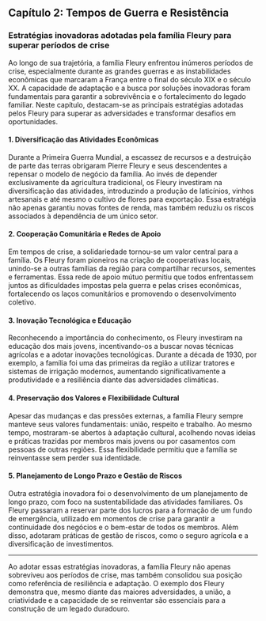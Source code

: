
## Capítulo 2: Tempos de Guerra e Resistência

### Estratégias inovadoras adotadas pela família Fleury para superar períodos de crise

Ao longo de sua trajetória, a família Fleury enfrentou inúmeros períodos de crise, especialmente durante as grandes guerras e as instabilidades econômicas que marcaram a França entre o final do século XIX e o século XX. A capacidade de adaptação e a busca por soluções inovadoras foram fundamentais para garantir a sobrevivência e o fortalecimento do legado familiar. Neste capítulo, destacam-se as principais estratégias adotadas pelos Fleury para superar as adversidades e transformar desafios em oportunidades.

#### 1. Diversificação das Atividades Econômicas

Durante a Primeira Guerra Mundial, a escassez de recursos e a destruição de parte das terras obrigaram Pierre Fleury e seus descendentes a repensar o modelo de negócio da família. Ao invés de depender exclusivamente da agricultura tradicional, os Fleury investiram na diversificação das atividades, introduzindo a produção de laticínios, vinhos artesanais e até mesmo o cultivo de flores para exportação. Essa estratégia não apenas garantiu novas fontes de renda, mas também reduziu os riscos associados à dependência de um único setor.

#### 2. Cooperação Comunitária e Redes de Apoio

Em tempos de crise, a solidariedade tornou-se um valor central para a família. Os Fleury foram pioneiros na criação de cooperativas locais, unindo-se a outras famílias da região para compartilhar recursos, sementes e ferramentas. Essa rede de apoio mútuo permitiu que todos enfrentassem juntos as dificuldades impostas pela guerra e pelas crises econômicas, fortalecendo os laços comunitários e promovendo o desenvolvimento coletivo.

#### 3. Inovação Tecnológica e Educação

Reconhecendo a importância do conhecimento, os Fleury investiram na educação dos mais jovens, incentivando-os a buscar novas técnicas agrícolas e a adotar inovações tecnológicas. Durante a década de 1930, por exemplo, a família foi uma das primeiras da região a utilizar tratores e sistemas de irrigação modernos, aumentando significativamente a produtividade e a resiliência diante das adversidades climáticas.

#### 4. Preservação dos Valores e Flexibilidade Cultural

Apesar das mudanças e das pressões externas, a família Fleury sempre manteve seus valores fundamentais: união, respeito e trabalho. Ao mesmo tempo, mostraram-se abertos à adaptação cultural, acolhendo novas ideias e práticas trazidas por membros mais jovens ou por casamentos com pessoas de outras regiões. Essa flexibilidade permitiu que a família se reinventasse sem perder sua identidade.

#### 5. Planejamento de Longo Prazo e Gestão de Riscos

Outra estratégia inovadora foi o desenvolvimento de um planejamento de longo prazo, com foco na sustentabilidade das atividades familiares. Os Fleury passaram a reservar parte dos lucros para a formação de um fundo de emergência, utilizado em momentos de crise para garantir a continuidade dos negócios e o bem-estar de todos os membros. Além disso, adotaram práticas de gestão de riscos, como o seguro agrícola e a diversificação de investimentos.

---

Ao adotar essas estratégias inovadoras, a família Fleury não apenas sobreviveu aos períodos de crise, mas também consolidou sua posição como referência de resiliência e adaptação. O exemplo dos Fleury demonstra que, mesmo diante das maiores adversidades, a união, a criatividade e a capacidade de se reinventar são essenciais para a construção de um legado duradouro.
```
